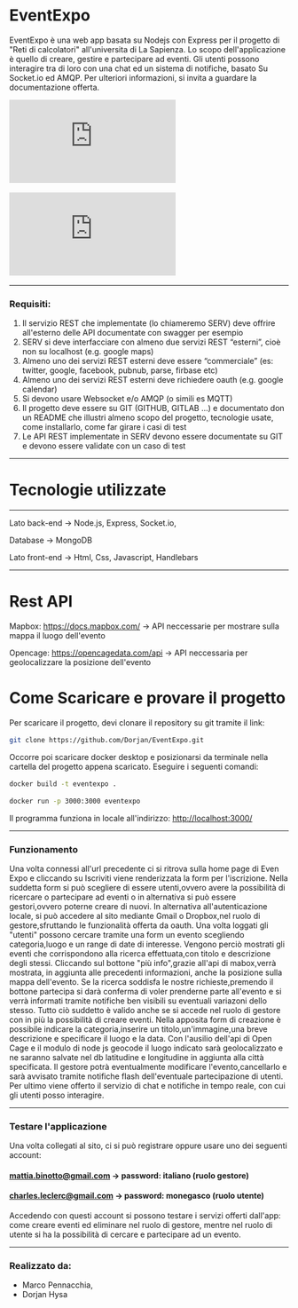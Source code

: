 # EventExpo
EventExpo è una web app basata su Nodejs con Express per il progetto di "Reti di calcolatori" all'universita di La Sapienza. 
Lo scopo dell'applicazione
è quello di creare, gestire e partecipare ad eventi. Gli utenti possono interagire tra di loro con una chat ed un sistema di notifiche, basato Su Socket.io ed AMQP.
Per ulteriori informazioni, si invita a guardare la documentazione offerta.

![Presentazione](https://github.com/Dorjan/EventExpo/blob/master/Presentazione_EventExpo.pdf)

![Documentazione](https://github.com/Dorjan/EventExpo/blob/master/Documentazione.md)
***

### Requisiti:
1. Il servizio REST che implementate (lo chiameremo SERV) deve offrire all'esterno delle API documentate con swagger per esempio
2. SERV si deve interfacciare con almeno due servizi REST “esterni”, cioè non su localhost (e.g. google maps)
3. Almeno uno dei servizi REST esterni deve essere “commerciale” (es: twitter, google, facebook, pubnub, parse, firbase etc)
4. Almeno uno dei servizi REST esterni deve richiedere oauth (e.g. google calendar)
5. Si devono usare Websocket e/o AMQP (o simili es MQTT)
6. Il progetto deve essere su GIT (GITHUB, GITLAB ...) e documentato don un README che illustri almeno scopo del progetto, tecnologie usate, come installarlo, come far girare i casi di test
7. Le API REST implementate in SERV devono essere documentate su GIT e devono essere validate con un caso di test
***

# Tecnologie utilizzate
***
Lato back-end -> Node.js, Express, Socket.io, 

Database -> MongoDB

Lato front-end -> Html, Css, Javascript, Handlebars
***

# Rest API

Mapbox: <https://docs.mapbox.com/> -> API neccessarie per mostrare sulla mappa il luogo dell'evento

Opencage: <https://opencagedata.com/api> -> API neccessaria per geolocalizzare la posizione dell'evento

# Come Scaricare e provare il progetto
Per scaricare il progetto, devi clonare il repository su git tramite il link:
```bash
git clone https://github.com/Dorjan/EventExpo.git
```
 Occorre poi scaricare docker desktop e posizionarsi da terminale nella cartella del progetto appena scaricato. Eseguire i seguenti comandi:

```bash
docker build -t eventexpo .
```

```bash
docker run -p 3000:3000 eventexpo
```

Il programma funziona in locale all'indirizzo: <http://localhost:3000/>

***

### Funzionamento
Una volta connessi all'url precedente ci si ritrova sulla home page di Even Expo e cliccando su Iscriviti viene renderizzata la form per l'iscrizione.
Nella suddetta form si può scegliere di essere utenti,ovvero avere la possibilità di ricercare o partecipare ad eventi o in alternativa si può essere gestori,ovvero poterne creare di nuovi.
In alternativa all'autenticazione locale, si può accedere al sito mediante Gmail o Dropbox,nel ruolo di gestore,sfruttando le funzionalità offerta da oauth.
Una volta loggati gli "utenti" possono cercare tramite una form un evento scegliendo categoria,luogo e un range di date di interesse.
Vengono perciò mostrati gli eventi che corrispondono alla ricerca effettuata,con titolo e descrizione degli stessi.
Cliccando sul bottone "più info",grazie all'api di mabox,verrà mostrata, in aggiunta alle precedenti informazioni, anche la posizione sulla mappa dell'evento.
Se la ricerca soddisfa le nostre richieste,premendo il bottone partecipa si darà conferma di voler prenderne parte all'evento e si verrà informati tramite notifiche ben visibili su eventuali variazoni dello stesso.
Tutto ciò suddetto è valido anche se si accede nel ruolo di gestore con in più la possibilità di creare eventi.
Nella apposita form di creazione è possibile indicare la categoria,inserire un titolo,un'immagine,una breve descrizione e specificare il luogo e la data.
Con l'ausilio dell'api di Open Cage e il modulo di node js geocode il luogo indicato sarà geolocalizzato e ne saranno salvate nel db latitudine e longitudine in aggiunta alla città specificata.
Il gestore potrà eventualmente modificare l'evento,cancellarlo e sarà avvisato tramite notifiche flash dell'eventuale partecipazione di utenti.
Per ultimo viene offerto il servizio di chat e notifiche in tempo reale, con cui gli utenti posso interagire.
***

### Testare l'applicazione
Una volta collegati al sito, ci si può registrare oppure usare uno dei seguenti account:

#### mattia.binotto@gmail.com -> password: italiano (ruolo gestore)
#### charles.leclerc@gmail.com -> password: monegasco (ruolo utente)

Accedendo con questi account si possono testare i servizi offerti dall'app:
come creare eventi ed eliminare nel ruolo di gestore, mentre nel ruolo di utente si ha la possibilità di cercare e partecipare ad un evento.

***

### Realizzato da:
- Marco Pennacchia,
- Dorjan Hysa

